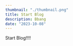 ```yaml
---
thumbnail: "./thumbnail.png"
title: Start Blog
description: Bbang
date: "2023-10-08"
---
```


Start Blog!!!!
